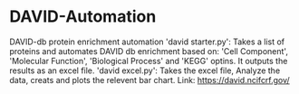 # DAVID-Automation
DAVID-db protein enrichment automation
'david starter.py': Takes a list of proteins and automates DAVID db enrichment based on: 'Cell Component', 'Molecular Function', 'Biological Process' and 'KEGG' optins.
It outputs the results as an excel file.
'david excel.py': Takes the excel file, Analyze the data, creats and plots the relevent bar chart.
Link: https://david.ncifcrf.gov/
